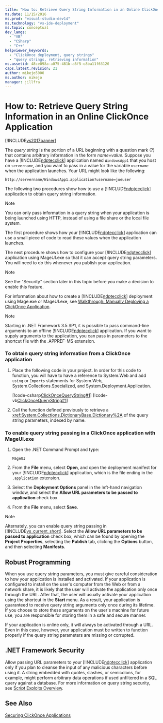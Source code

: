 ```yaml
---
title: "How to: Retrieve Query String Information in an Online ClickOnce Application | Microsoft Docs"
ms.date: 11/15/2016
ms.prod: "visual-studio-dev14"
ms.technology: "vs-ide-deployment"
ms.topic: conceptual
dev_langs: 
  - "VB"
  - "CSharp"
  - "C++"
helpviewer_keywords: 
  - "ClickOnce deployment, query strings"
  - "query strings, retrieving information"
ms.assetid: 48ce098a-a075-481b-a5f5-c8ba11f63120
caps.latest.revision: 21
author: mikejo5000
ms.author: mikejo
manager: jillfra
---
```

# How to: Retrieve Query String Information in an Online ClickOnce Application
[!INCLUDE[vs2017banner](../includes/vs2017banner.md)]

The *query string* is the portion of a URL beginning with a question mark (?) that contains arbitrary information in the form *name=value*. Suppose you have a [!INCLUDE[ndptecclick](../includes/ndptecclick-md.md)] application named `WindowsApp1` that you host on `servername`, and you want to pass in a value for the variable `username` when the application launches. Your URL might look like the following:  
  
 `http://servername/WindowsApp1.application?username=joeuser`  
  
 The following two procedures show how to use a [!INCLUDE[ndptecclick](../includes/ndptecclick-md.md)] application to obtain query string information.  
  
> [!NOTE]
> You can only pass information in a query string when your application is being launched using HTTP, instead of using a file share or the local file system.  
  
 The first procedure shows how your [!INCLUDE[ndptecclick](../includes/ndptecclick-md.md)] application can use a small piece of code to read these values when the application launches.  
  
 The next procedure shows how to configure your [!INCLUDE[ndptecclick](../includes/ndptecclick-md.md)] application using MageUI.exe so that it can accept query string parameters. You will need to do this whenever you publish your application.  
  
> [!NOTE]
> See the "Security" section later in this topic before you make a decision to enable this feature.  
  
 For information about how to create a [!INCLUDE[ndptecclick](../includes/ndptecclick-md.md)] deployment using Mage.exe or MageUI.exe, see [Walkthrough: Manually Deploying a ClickOnce Application](../deployment/walkthrough-manually-deploying-a-clickonce-application.md).  
  
> [!NOTE]
> Starting in .NET Framework 3.5 SP1, it is possible to pass command-line arguments to an offline [!INCLUDE[ndptecclick](../includes/ndptecclick-md.md)] application. If you want to supply arguments to the application, you can pass in parameters to the shortcut file with the .APPREF-MS extension.  
  
### To obtain query string information from a ClickOnce application  
  
1. Place the following code in your project. In order for this code to function, you will have to have a reference to System.Web and add `using` or `Imports` statements for System.Web, System.Collections.Specialized, and System.Deployment.Application.  
  
     [!code-csharp[ClickOnceQueryString#1](../snippets/csharp/VS_Snippets_Winforms/ClickOnceQueryString/CS/Form1.cs#1)]
     [!code-vb[ClickOnceQueryString#1](../snippets/visualbasic/VS_Snippets_Winforms/ClickOnceQueryString/VB/Form1.vb#1)]  
  
2. Call the function defined previously to retrieve a <xref:System.Collections.DictionaryBase.Dictionary%2A> of the query string parameters, indexed by name.  
  
### To enable query string passing in a ClickOnce application with MageUI.exe  
  
1. Open the .NET Command Prompt and type:  
  
    ```  
    MageUI  
    ```  
  
2. From the **File** menu, select **Open**, and open the deployment manifest for your [!INCLUDE[ndptecclick](../includes/ndptecclick-md.md)] application, which is the file ending in the `.application` extension.  
  
3. Select the **Deployment Options** panel in the left-hand navigation window, and select the **Allow URL parameters to be passed to application** check box.  
  
4. From the **File** menu, select **Save**.  
  
> [!NOTE]
> Alternately, you can enable query string passing in [!INCLUDE[vs_current_short](../includes/vs-current-short-md.md)]. Select the **Allow URL parameters to be passed to application** check box, which can be found by opening the **Project Properties**, selecting the **Publish** tab, clicking the **Options** button, and then selecting **Manifests**.  
  
## Robust Programming  
 When you use query string parameters, you must give careful consideration to how your application is installed and activated. If your application is configured to install on the user's computer from the Web or from a network share, it is likely that the user will activate the application only once through the URL. After that, the user will usually activate your application using the shortcut in the **Start** menu. As a result, your application is guaranteed to receive query string arguments only once during its lifetime. If you choose to store these arguments on the user's machine for future use, you are responsible for storing them in a safe and secure manner.  
  
 If your application is online only, it will always be activated through a URL. Even in this case, however, your application must be written to function properly if the query string parameters are missing or corrupted.  
  
## .NET Framework Security  
 Allow passing URL parameters to your [!INCLUDE[ndptecclick](../includes/ndptecclick-md.md)] application only if you plan to cleanse the input of any malicious characters before using it. A string embedded with quotes, slashes, or semicolons, for example, might perform arbitrary data operations if used unfiltered in a SQL query against a database. For more information on query string security, see [Script Exploits Overview](https://msdn.microsoft.com/library/772c7312-211a-4eb3-8d6e-eec0aa1dcc07).  
  
## See Also  
 [Securing ClickOnce Applications](../deployment/securing-clickonce-applications.md)
